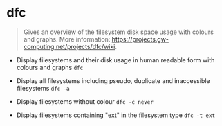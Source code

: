 # dfc
> Gives an overview of the filesystem disk space usage with colours and graphs.
> More information: <https://projects.gw-computing.net/projects/dfc/wiki>.

- Display filesystems and their disk usage in human readable form with colours and graphs
`dfc`

- Display all filesystems including pseudo, duplicate and inaccessible filesystems
`dfc -a`

- Display filesystems without colour
`dfc -c never`

- Display filesystems containing "ext" in the filesystem type
`dfc -t ext`
